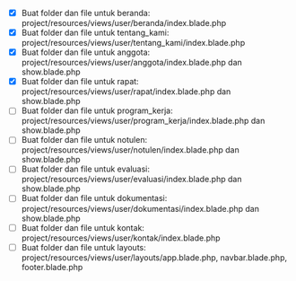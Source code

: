 - [x] Buat folder dan file untuk beranda: project/resources/views/user/beranda/index.blade.php
- [x] Buat folder dan file untuk tentang_kami: project/resources/views/user/tentang_kami/index.blade.php
- [x] Buat folder dan file untuk anggota: project/resources/views/user/anggota/index.blade.php dan show.blade.php
- [x] Buat folder dan file untuk rapat: project/resources/views/user/rapat/index.blade.php dan show.blade.php
- [ ] Buat folder dan file untuk program_kerja: project/resources/views/user/program_kerja/index.blade.php dan show.blade.php
- [ ] Buat folder dan file untuk notulen: project/resources/views/user/notulen/index.blade.php dan show.blade.php
- [ ] Buat folder dan file untuk evaluasi: project/resources/views/user/evaluasi/index.blade.php dan show.blade.php
- [ ] Buat folder dan file untuk dokumentasi: project/resources/views/user/dokumentasi/index.blade.php dan show.blade.php
- [ ] Buat folder dan file untuk kontak: project/resources/views/user/kontak/index.blade.php
- [ ] Buat folder dan file untuk layouts: project/resources/views/user/layouts/app.blade.php, navbar.blade.php, footer.blade.php
